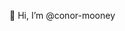 👋 Hi, I’m @conor-mooney


<!---
conor-mooney/conor-mooney is a ✨ special ✨ repository because its `README.md` (this file) appears on your GitHub profile.
You can click the Preview link to take a look at your changes.
--->
